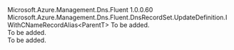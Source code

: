 <Type Name="ICNameRecordSetBlank&lt;ParentT&gt;" FullName="Microsoft.Azure.Management.Dns.Fluent.DnsRecordSet.UpdateDefinition.ICNameRecordSetBlank&lt;ParentT&gt;">
  <TypeSignature Language="C#" Value="public interface ICNameRecordSetBlank&lt;ParentT&gt; : Microsoft.Azure.Management.Dns.Fluent.DnsRecordSet.UpdateDefinition.IWithCNameRecordAlias&lt;ParentT&gt;" />
  <TypeSignature Language="ILAsm" Value=".class public interface auto ansi abstract ICNameRecordSetBlank`1&lt;ParentT&gt; implements class Microsoft.Azure.Management.Dns.Fluent.DnsRecordSet.UpdateDefinition.IWithCNameRecordAlias`1&lt;!ParentT&gt;" />
  <TypeSignature Language="DocId" Value="T:Microsoft.Azure.Management.Dns.Fluent.DnsRecordSet.UpdateDefinition.ICNameRecordSetBlank`1" />
  <TypeSignature Language="VB.NET" Value="Public Interface ICNameRecordSetBlank(Of ParentT)&#xA;Implements IWithCNameRecordAlias(Of ParentT)" />
  <TypeSignature Language="F#" Value="type ICNameRecordSetBlank&lt;'ParentT&gt; = interface&#xA;    interface IWithCNameRecordAlias&lt;'ParentT&gt;" />
  <AssemblyInfo>
    <AssemblyName>Microsoft.Azure.Management.Dns.Fluent</AssemblyName>
    <AssemblyVersion>1.0.0.60</AssemblyVersion>
  </AssemblyInfo>
  <TypeParameters>
    <TypeParameter Name="ParentT" />
  </TypeParameters>
  <Interfaces>
    <Interface>
      <InterfaceName>Microsoft.Azure.Management.Dns.Fluent.DnsRecordSet.UpdateDefinition.IWithCNameRecordAlias&lt;ParentT&gt;</InterfaceName>
    </Interface>
  </Interfaces>
  <Docs>
    <typeparam name="ParentT">To be added.</typeparam>
    <summary>To be added.</summary>
    <remarks>To be added.</remarks>
  </Docs>
  <Members />
</Type>